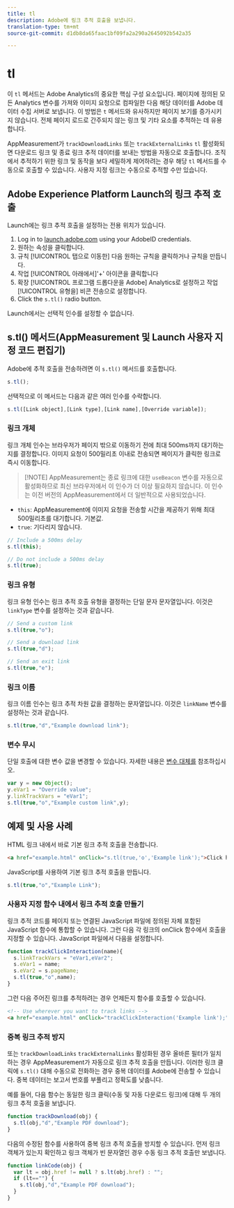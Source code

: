 ```yaml
---
title: tl
description: Adobe에 링크 추적 호출을 보냅니다.
translation-type: tm+mt
source-git-commit: d1db8da65faac1bf09fa2a290a2645092b542a35

---
```



# tl

이 `tl` 메서드는 Adobe Analytics의 중요한 핵심 구성 요소입니다. 페이지에 정의된 모든 Analytics 변수를 가져와 이미지 요청으로 컴파일한 다음 해당 데이터를 Adobe 데이터 수집 서버로 보냅니다. 이 방법은 `t` 메서드와 유사하지만 페이지 보기를 증가시키지 않습니다. 전체 페이지 로드로 간주되지 않는 링크 및 기타 요소를 추적하는 데 유용합니다.

AppMeasurement가 `trackDownloadLinks` 또는 `trackExternalLinks` `tl` 활성화되면 다운로드 링크 및 종료 링크 추적 데이터를 보내는 방법을 자동으로 호출합니다. 조직에서 추적하기 위한 링크 및 동작을 보다 세밀하게 제어하려는 경우 해당 `tl` 메서드를 수동으로 호출할 수 있습니다. 사용자 지정 링크는 수동으로 추적할 수만 있습니다.

## Adobe Experience Platform Launch의 링크 추적 호출

Launch에는 링크 추적 호출을 설정하는 전용 위치가 있습니다.

1. Log in to [launch.adobe.com](https://launch.adobe.com) using your AdobeID credentials.
2. 원하는 속성을 클릭합니다.
3. 규칙 [!UICONTROL 탭으로 이동한] 다음 원하는 규칙을 클릭하거나 규칙을 만듭니다.
4. 작업 [!UICONTROL 아래에서]&#39;+&#39; 아이콘을 클릭합니다
5. 확장 [!UICONTROL 프로그램 드롭다운을 Adobe] Analytics로 설정하고 작업 [!UICONTROL 유형을] 비콘 전송으로 설정합니다.
6. Click the `s.tl()` radio button.

Launch에서는 선택적 인수를 설정할 수 없습니다.

## s.tl() 메서드(AppMeasurement 및 Launch 사용자 지정 코드 편집기)

Adobe에 추적 호출을 전송하려면 이 `s.tl()` 메서드를 호출합니다.

```js
s.tl();
```

선택적으로 이 메서드는 다음과 같은 여러 인수를 수락합니다.

```js
s.tl([Link object],[Link type],[Link name],[Override variable]);
```

### 링크 개체

링크 개체 인수는 브라우저가 페이지 밖으로 이동하기 전에 최대 500ms까지 대기하는지를 결정합니다. 이미지 요청이 500밀리초 이내로 전송되면 페이지가 클릭한 링크로 즉시 이동합니다.

> [!NOTE] AppMeasurement는 종료 링크에 대한 `useBeacon` 변수를 자동으로 활성화하므로 최신 브라우저에서 이 인수가 더 이상 필요하지 않습니다. 이 인수는 이전 버전의 AppMeasurement에서 더 일반적으로 사용되었습니다.

* `this`: AppMeasurement에 이미지 요청을 전송할 시간을 제공하기 위해 최대 500밀리초를 대기합니다. 기본값.
* `true`: 기다리지 않습니다.

```JavaScript
// Include a 500ms delay
s.tl(this);

// Do not include a 500ms delay
s.tl(true);
```

### 링크 유형

링크 유형 인수는 링크 추적 호출 유형을 결정하는 단일 문자 문자열입니다. 이것은 `linkType` 변수를 설정하는 것과 같습니다.

```js
// Send a custom link
s.tl(true,"o");

// Send a download link
s.tl(true,"d");

// Send an exit link
s.tl(true,"e");
```

### 링크 이름

링크 이름 인수는 링크 추적 차원 값을 결정하는 문자열입니다. 이것은 `linkName` 변수를 설정하는 것과 같습니다.

```js
s.tl(true,"d","Example download link");
```

### 변수 무시

단일 호출에 대한 변수 값을 변경할 수 있습니다. 자세한 내용은 [변수 대체를](../../js/overrides.md) 참조하십시오.

```js
var y = new Object();
y.eVar1 = "Override value";
y.linkTrackVars = "eVar1";
s.tl(true,"o","Example custom link",y);
```

## 예제 및 사용 사례

HTML 링크 내에서 바로 기본 링크 추적 호출을 전송합니다.

```HTML
<a href="example.html" onClick="s.tl(true,'o','Example link');">Click here</a>
```

JavaScript를 사용하여 기본 링크 추적 호출을 만듭니다.

```JavaScript
s.tl(true,"o","Example Link");
```

### 사용자 지정 함수 내에서 링크 추적 호출 만들기

링크 추적 코드를 페이지 또는 연결된 JavaScript 파일에 정의된 자체 포함된 JavaScript 함수에 통합할 수 있습니다. 그런 다음 각 링크의 onClick 함수에서 호출을 지정할 수 있습니다. JavaScript 파일에서 다음을 설정합니다.

```JavaScript
function trackClickInteraction(name){
  s.linkTrackVars = "eVar1,eVar2";
  s.eVar1 = name;
  s.eVar2 = s.pageName;
  s.tl(true,"o",name);
}
```

그런 다음 주어진 링크를 추적하려는 경우 언제든지 함수를 호출할 수 있습니다.

```HTML
<!-- Use wherever you want to track links -->
<a href="example.html" onClick="trackClickInteraction('Example link');">Click here</a>
```

### 중복 링크 추적 방지

또는 `trackDownloadLinks` `trackExternalLinks` 활성화된 경우 올바른 필터가 일치하는 경우 AppMeasurement가 자동으로 링크 추적 호출을 만듭니다. 이러한 링크 클릭에 `s.tl()` 대해 수동으로 전화하는 경우 중복 데이터를 Adobe에 전송할 수 있습니다. 중복 데이터는 보고서 번호를 부풀리고 정확도를 낮춥니다.

예를 들어, 다음 함수는 동일한 링크 클릭(수동 및 자동 다운로드 링크)에 대해 두 개의 링크 추적 호출을 보냅니다.

```JavaScript
function trackDownload(obj) {
  s.tl(obj,"d","Example PDF download");
}
```

다음의 수정된 함수를 사용하여 중복 링크 추적 호출을 방지할 수 있습니다. 먼저 링크 객체가 있는지 확인하고 링크 객체가 빈 문자열인 경우 수동 링크 추적 호출만 보냅니다.

```JavaScript
function linkCode(obj) {
  var lt = obj.href != null ? s.lt(obj.href) : "";
  if (lt=="") {
    s.tl(obj,"d","Example PDF download");
  }
}
```
